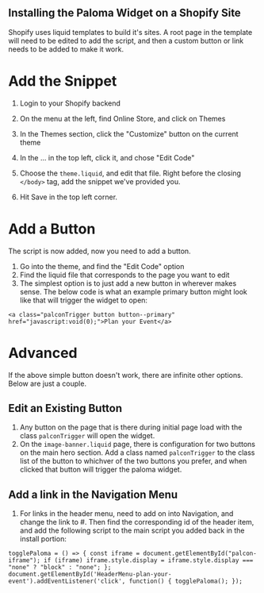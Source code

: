 ## Installing the Paloma Widget on a Shopify Site

Shopify uses liquid templates to build it's sites. A root page in the template will need to be edited to add the script, and then a custom button or link needs to be added to make it work.

# Add the Snippet

1. Login to your Shopify backend
1. On the menu at the left, find Online Store, and click on Themes
1. In the Themes section, click the "Customize" button on the current theme
1. In the ... in the top left, click it, and chose "Edit Code"
1. Choose the `theme.liquid`, and edit that file. Right before the closing `</body>` tag, add the snippet we've provided you.

1. Hit Save in the top left corner.

# Add a Button

The script is now added, now you need to add a button.

1. Go into the theme, and find the "Edit Code" option
1. Find the liquid file that corresponds to the page you want to edit
1. The simplest option is to just add a new button in wherever makes sense. The below code is what an example primary button might look like that will trigger the widget to open:

```
<a class="palconTrigger button button--primary" href="javascript:void(0);">Plan your Event</a>
```

# Advanced

If the above simple button doesn't work, there are infinite other options. Below are just a couple.

## Edit an Existing Button

1. Any button on the page that is there during initial page load with the class `palconTrigger` will open the widget.
1. On the `image-banner.liquid` page, there is configuration for two buttons on the main hero section. Add a class named `palconTrigger` to the class list of the button to whichver of the two buttons you prefer, and when clicked that button will trigger the paloma widget.

## Add a link in the Navigation Menu

1. For links in the header menu, need to add on into Navigation, and change the link to #. Then find the corresponding id of the header item, and add the following script to the main script you added back in the install portion:

```
togglePaloma = () => { const iframe = document.getElementById("palcon-iframe"); if (iframe) iframe.style.display = iframe.style.display === "none" ? "block" : "none"; };
document.getElementById('HeaderMenu-plan-your-event').addEventListener('click', function() { togglePaloma(); });
```
